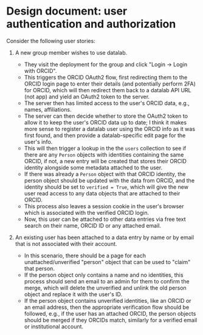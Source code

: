 # Design document: user authentication and authorization

Consider the following user stories:

1. A new group member wishes to use datalab.
    - They visit the deployment for the group and click "Login -> Login with ORCID".
    - This triggers the ORCID OAuth2 flow, first redirecting them to the ORCID login page to enter their details (and potentially perform 2FA) for ORCID, which will then redirect them back to a datalab API URL (not app) and yield an OAuth2 token to the server.
    - The server then has limited access to the user's ORCID data, e.g., names, affiliations.
    - The server can then decide whether to store the OAuth2 token to allow it to keep the user's ORCID data up to date; I think it makes more sense to register a datalab user using the ORCID info as it was first found, and then provide a datalab-specific edit page for the user's info.
    - This will then trigger a lookup in the the `users` collection to see if there are any `Person` objects with identities containing the same ORCID, if not, a new entry will be created that stores their ORCID identity alongside some metadata attached to the user.
    - If there was already a `Person` object with that ORCID identity, the person object should be updated with the data from ORCID, and the identity should be set to `verified = True`, which will give the new user read access to any data objects that are attached to their ORCID.
    - This process also leaves a session cookie in the user's browser which is associated with the verified ORCID login.
    - Now, this user can be attached to other data entries via free text search on their name, ORCID ID or any attached email.

2. An existing user has been attached to a data entry by name or by email that is not associated with their account.
    - In this scenario, there should be a page for each unattached/unverified "person" object that can be used to "claim" that person.
    - If the person object only contains a name and no identities, this process should send an email to an admin for them to confirm the merge, which will delete the unverified and unlink the old person object and replace it with the user's ID.
    - If the person object contains unverified identities, like an ORCID or an email address, then the appropriate verification flow should be followed, e.g., if the user has an attached ORCID, the person objects should be merged if they ORCIDs match, similarly for a verified email or institutional account.
